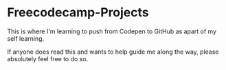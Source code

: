# Freecodecamp-Projects
This is where I'm learning to push from Codepen to GitHub as apart of my self learning. 

If anyone does read this and wants to help guide me along the way, please absolutely feel free to do so. 
